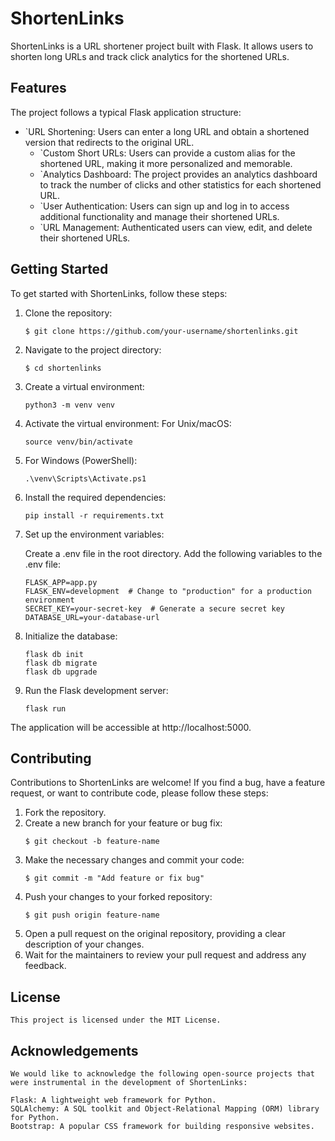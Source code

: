
# ShortenLinks

ShortenLinks is a URL shortener project built with Flask. It allows users to shorten long URLs and track click analytics for the shortened URLs.

## Features

The project follows a typical Flask application structure:

- `URL Shortening: Users can enter a long URL and obtain a shortened version that redirects to the original URL.
  - `Custom Short URLs: Users can provide a custom alias for the shortened URL, making it more personalized and memorable.
  - `Analytics Dashboard: The project provides an analytics dashboard to track the number of clicks and other statistics for each shortened URL.
  - `User Authentication: Users can sign up and log in to access additional functionality and manage their shortened URLs.
  - `URL Management: Authenticated users can view, edit, and delete their shortened URLs.

## Getting Started

To get started with ShortenLinks, follow these steps:

1. Clone the repository:

   ```shell
   $ git clone https://github.com/your-username/shortenlinks.git
2. Navigate to the project directory:
   ```shell
   $ cd shortenlinks
3. Create a virtual environment:
   ```shell
   python3 -m venv venv
4. Activate the virtual environment:
   For Unix/macOS:
   ```shell
   source venv/bin/activate
5. For Windows (PowerShell):
   ```shell
   .\venv\Scripts\Activate.ps1
6. Install the required dependencies:
   ```shell
   pip install -r requirements.txt
7. Set up the environment variables:

   Create a .env file in the root directory.
   Add the following variables to the .env file:
   ```shell
   FLASK_APP=app.py
   FLASK_ENV=development  # Change to "production" for a production environment
   SECRET_KEY=your-secret-key  # Generate a secure secret key
   DATABASE_URL=your-database-url
8. Initialize the database:
   ```shell
   flask db init
   flask db migrate
   flask db upgrade
9. Run the Flask development server:
   ```shell
   flask run

  The application will be accessible at http://localhost:5000.

  ## Contributing
  Contributions to ShortenLinks are welcome! If you find a bug, have a feature request, or want to contribute code, please follow these steps:

1. Fork the repository.
2. Create a new branch for your feature or bug fix:
   ```shell
   $ git checkout -b feature-name
3. Make the necessary changes and commit your code:
   ```shell
   $ git commit -m "Add feature or fix bug"
4. Push your changes to your forked repository:
   ```shell
   $ git push origin feature-name
5. Open a pull request on the original repository, providing a clear description of your changes.
6. Wait for the maintainers to review your pull request and address any feedback.
 

  ## License
    This project is licensed under the MIT License.

  ## Acknowledgements
    We would like to acknowledge the following open-source projects that were instrumental in the development of ShortenLinks:

    Flask: A lightweight web framework for Python.
    SQLAlchemy: A SQL toolkit and Object-Relational Mapping (ORM) library for Python.
    Bootstrap: A popular CSS framework for building responsive websites.




